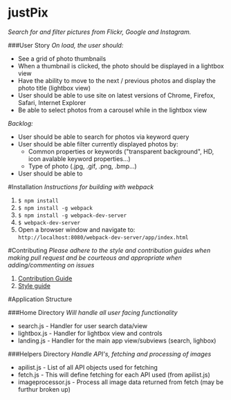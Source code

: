 # justPix
*Search for and filter pictures from Flickr, Google and Instagram.*

###User Story
*On load, the user should:*
- See a grid of photo thumbnails
- When a thumbnail is clicked, the photo should be displayed in a lightbox view
- Have the ability to move to the next / previous photos and display the photo title (lightbox view)
- User should be able to use site on latest versions of Chrome, Firefox, Safari, Internet Explorer
- Be able to select photos from a carousel while in the lightbox view

*Backlog:*
- User should be able to search for photos via keyword query
- User should be able filter currently displayed photos by:
  - Common properties or keywords ("transparent background", HD, icon avalable keyword properties...)
  - Type of photo (.jpg, .gif, .png, .bmp...)
- User should be able to

#Installation
*Instructions for building with webpack*

1. `$ npm install`
1. `$ npm install -g webpack` 
2. `$ npm install -g webpack-dev-server`                
4. `$ webpack-dev-server`
5. Open a browser window and navigate to: `http://localhost:8080/webpack-dev-server/app/index.html`

#Contributing
*Please adhere to the style and contribution guides when making pull request and be courteous and appropriate when adding/commenting on issues*

1. [Contribution Guide](CONTRIBUTING.md)
2. [Style guide](STYLE-GUIDE.md)

#Application Structure

###Home Directory
*Will handle all user facing functionality*

- search.js - Handler for user search data/view
- lightbox.js - Handler for lightbox view and controls
- landing.js - Handler for the main app view/subviews (search, lighbox)

###Helpers Directory
*Handle API's, fetching and processing of images*

- apilist.js - List of all API objects used for fetching
- fetch.js - This will define fetching for each API used (from apilist.js)
- imageprocessor.js - Process all image data returned from fetch (may be furthur broken up)